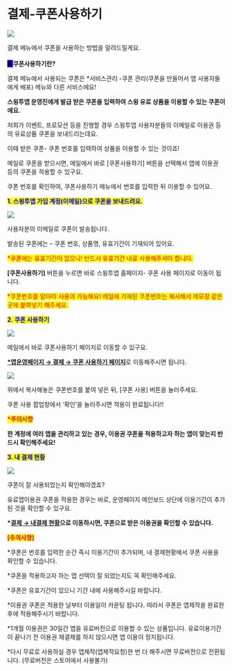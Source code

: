 # 결제-쿠폰사용하기

![](https://wp.swing2app.co.kr/wp-content/uploads/2018/10/%EC%BF%A0%ED%8F%B0-%EC%A0%9C%EB%AA%A91.png)

결제 메뉴에서 쿠폰을 사용하는 방법을 알려드릴게요.\
\
<mark style="background-color:blue;">**▶**</mark>**쿠폰사용하기란?**

결제 메뉴에서 사용되는 쿠폰은 \*서비스관리 -쿠폰 관리(쿠폰을 만들어서 앱 사용자들에게 배포) 메뉴와 다른 서비스에요!

**스윙투앱 운영진에게 발급 받은 쿠폰을 입력하여 스윙 유료 상품을 이용할 수 있는 쿠폰이에요.**

저희가 이벤트, 프로모션 등을 진행할 경우 스윙투앱 사용자분들의 이메일로 이용권 등의 유료상품 쿠폰을 보내드리는데요.

이때 받은 쿠폰- 쿠폰 번호를 입력하여 상품을 이용할 수 있는 것이죠!

메일로 쿠폰을 받으시면, 메일에서 바로 \[쿠폰사용하기] 버튼을 선택해서 앱에 이용권 등의 쿠폰을 적용할 수 있구요.

쿠폰 번호를 확인하여, 쿠폰사용하기 메뉴에서 번호를 입력한 뒤 이용할 수 있어요.



<mark style="color:blue;">**1. 스윙투앱 가입 계정(이메일)으로 쿠폰을 보내드려요.**</mark>

![](https://wp.swing2app.co.kr/wp-content/uploads/2018/10/%EC%BF%A0%ED%8F%B0%EC%82%AC%EC%9A%A9\_18.103.png)

사용자분의 이메일로 쿠폰이 발송됩니다.

발송된 쿠폰에는 – 쿠폰 번호, 상품명, 유효기간이 기재되어 있어요.

<mark style="color:red;">\*쿠폰에는 유효기간이 있으니! 반드시 유효기간 내로 사용해주셔야 합니다.</mark>



**\[쿠폰사용하기]** 버튼을 누르면 바로 스윙투앱 홈페이지- 쿠폰 사용 페이지로 이동이 됩니다.

<mark style="color:red;">\*쿠폰번호를 알아야 사용이 가능해요! 메일에 기재된 쿠폰번호는 복사해서 메모장 같은곳에 붙여넣기 해주세요.</mark>



<mark style="color:blue;">**2. 쿠폰 사용하기**</mark>

![](https://wp.swing2app.co.kr/wp-content/uploads/2018/10/%EC%BF%A0%ED%8F%B0%EC%8B%A0%EA%B7%9C1.png)

메일에서 바로 쿠폰사용하기  페이지로 이동할 수 있구요.

[**\*앱운영페이지 → 결제 → 쿠폰 사용하기 페이지**](http://www.swing2app.co.kr/view/payment\_coupon\_use)로 이동해주시면 됩니다.



![](https://wp.swing2app.co.kr/wp-content/uploads/2018/10/%EC%BF%A0%ED%8F%B0%EC%82%AC%EC%9A%A93\_18.10.png)

위에서 복사해놓은 쿠폰번호를 붙여 넣은 뒤, \[쿠폰 사용] 버튼을 눌러주세요.

쿠폰 사용 팝업창에서 ‘확인’을 눌러주시면 적용이 완료됩니다!!

<mark style="color:red;">**\*주의사항**</mark>

**한 계정에 여러 앱을 관리하고 있는 경우, 이용권 쿠폰을 적용하고자 하는 앱이 맞는지 반드시 확인해주세요!**



<mark style="color:blue;">**3. 내 결제 현황**</mark>

![](https://wp.swing2app.co.kr/wp-content/uploads/2018/10/%EC%BF%A0%ED%8F%B0%EC%82%AC%EC%9A%A94\_18.10.png)

쿠폰이 잘 사용되었는지 확인해야겠죠?

유료앱이용권 쿠폰을 적용한 경우는 바로, 운영페이지 메인보드 상단에 이용기간이 추가된 것을 확인할 수 있구요.

**\***[**결제 → 내결제 현황**](http://www.swing2app.co.kr/view/payment\_list)**으로 이동하시면, 쿠폰으로 받은 이용권을 확인할 수 있습니다.**&#x20;



<mark style="color:red;">**\[주의사항]**</mark>

\*쿠폰은 번호를 입력한 순간 즉시 이용기간이 추가되며, 내 결제현황에서 쿠폰 사용을 확인할 수 있습니다.&#x20;

\*쿠폰을 적용하고자 하는 앱 선택이 잘 되었는지도 꼭 확인해주세요.&#x20;

\*쿠폰은 유효기간이 있으니 기간 내에 사용해주시길 바랍니다.&#x20;

\*이용권 쿠폰은 적용한 날부터 이용일이 카운팅 됩니다. 따라서 쿠폰은 앱제작을 완료한 후에 적용해주시기 바랍니다.&#x20;

\*1개월 이용권은 30일간 앱을 유료버전으로 이용할 수 있는 상품입니다. 유료이용기간이 끝나기 전 이용권 재결제를 하지 않으시면 앱 이용이 정지됩니다.&#x20;

\*다시 무료로 사용하실 경우 앱제작(앱제작요청)한 번 더 해주시면 무료버전으로 전환됩니다. (무료버전은 스토어에서 사용불가)
